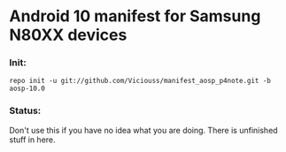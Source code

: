 # Android 10 manifest for Samsung N80XX devices

### Init:

    repo init -u git://github.com/Viciouss/manifest_aosp_p4note.git -b aosp-10.0
    
### Status:

Don't use this if you have no idea what you are doing. There is unfinished stuff in here.

